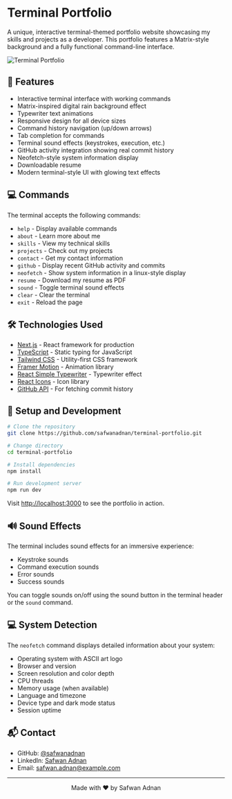 # Terminal Portfolio

A unique, interactive terminal-themed portfolio website showcasing my skills and projects as a developer. This portfolio features a Matrix-style background and a fully functional command-line interface.

![Terminal Portfolio](https://example.com/terminal-portfolio-screenshot.png)

## 🚀 Features

- Interactive terminal interface with working commands
- Matrix-inspired digital rain background effect
- Typewriter text animations
- Responsive design for all device sizes
- Command history navigation (up/down arrows)
- Tab completion for commands
- Terminal sound effects (keystrokes, execution, etc.)
- GitHub activity integration showing real commit history
- Neofetch-style system information display
- Downloadable resume
- Modern terminal-style UI with glowing text effects

## 💻 Commands

The terminal accepts the following commands:

- `help` - Display available commands
- `about` - Learn more about me
- `skills` - View my technical skills
- `projects` - Check out my projects
- `contact` - Get my contact information
- `github` - Display recent GitHub activity and commits
- `neofetch` - Show system information in a linux-style display
- `resume` - Download my resume as PDF
- `sound` - Toggle terminal sound effects
- `clear` - Clear the terminal
- `exit` - Reload the page

## 🛠️ Technologies Used

- [Next.js](https://nextjs.org/) - React framework for production
- [TypeScript](https://www.typescriptlang.org/) - Static typing for JavaScript
- [Tailwind CSS](https://tailwindcss.com/) - Utility-first CSS framework
- [Framer Motion](https://www.framer.com/motion/) - Animation library
- [React Simple Typewriter](https://www.npmjs.com/package/react-simple-typewriter) - Typewriter effect
- [React Icons](https://react-icons.github.io/react-icons/) - Icon library
- [GitHub API](https://docs.github.com/en/rest) - For fetching commit history

## 🔧 Setup and Development

```bash
# Clone the repository
git clone https://github.com/safwanadnan/terminal-portfolio.git

# Change directory
cd terminal-portfolio

# Install dependencies
npm install

# Run development server
npm run dev
```

Visit [http://localhost:3000](http://localhost:3000) to see the portfolio in action.

## 🔊 Sound Effects

The terminal includes sound effects for an immersive experience:
- Keystroke sounds
- Command execution sounds
- Error sounds
- Success sounds

You can toggle sounds on/off using the sound button in the terminal header or the `sound` command.

## 💻 System Detection

The `neofetch` command displays detailed information about your system:
- Operating system with ASCII art logo
- Browser and version
- Screen resolution and color depth
- CPU threads
- Memory usage (when available)
- Language and timezone
- Device type and dark mode status
- Session uptime

## 📬 Contact

- GitHub: [@safwanadnan](https://github.com/safwanadnan)
- LinkedIn: [Safwan Adnan](https://linkedin.com/in/safwanadnan)
- Email: safwan.adnan@example.com

---

<p align="center">
  Made with ❤️ by Safwan Adnan
</p>

